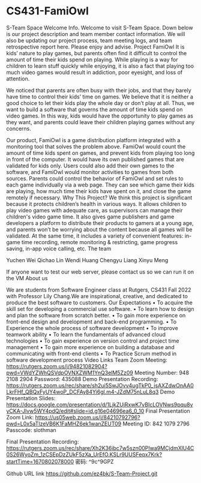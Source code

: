 # CS431-FamiOwl
S-Team Space
Welcome Info.
Welcome to visit S-Team Space. Down below is our project description and team member contact information. We will also be updating our project process, team meeting logs, and team retrospective report here. Please enjoy and advise.
Project FamiOwl
It is kids’ nature to play games, but parents often find it difficult to control the amount of time their kids spend on playing. While playing is a way for children to learn stuff quickly while enjoying, it is also a fact that playing too much video games would result in addiction, poor eyesight, and loss of attention.

We noticed that parents are often busy with their jobs, and that they barely have time to control their kids’ time on games. We believe that it is neither a good choice to let their kids play the whole day or don’t play at all. Thus, we want to build a software that governs the amount of time kids spend on video games. In this way, kids would have the opportunity to play games as they want, and parents could leave their children playing games without any concerns.

Our product, FamiOwl is a game distribution platform integrated with a monitoring tool that solves the problem above. FamiOwl would count the amount of time kids spent on games, and prevent kids from playing too long in front of the computer. It would have its own published games that are validated for kids only. Users could also add their own games to the software, and FamiOwl would monitor activities to games from both sources. Parents could control the behavior of FamiOwl and set rules to each game individually via a web page. They can see which game their kids are playing, how much time their kids have spent on it, and close the game remotely if necessary. 
Why This Project?
We think this project is significant because it protects children’s health in various ways. It allows children to play video games with adequate care, as supervisors can manage their children's video game time. It also gives game publishers and game developers a platform to distribute their products to gamers at a young age, and parents won’t be worrying about the content because all games will be validated. At the same time, it includes a variety of convenient features: in-game time recording, remote monitoring & restricting, game progress saving, in-app voice calling, etc.
The team
 	 	 	 	 

Yuchen Wei
Qichao Lin
Wendi Huang
Chengyu Liang
Xinyu Meng





If anyone want to test our web server, please contact us so we can run it on the VM
About us

We are students from Software Engineer class at Rutgers, CS431 Fall 2022 with Professor Lily Chang.We are inspirational, creative, and dedicated to produce the best software to customers.
Our Expectations
•	To acquire the skill set for developing a commercial use software.
•	To learn how to design and plan the software from scratch better.
•	To gain more experience on front-end design and development and back-end programming.
•	To Experience the whole process of software development
•	To improve teamwork ability
•	To learn the fundamentals of advanced cloud technologies
•	To gain experience on version control and project time management
•	To gain more experience on building a database and communicating with front-end clients
•	To Practice Scrum method in software development process
Video Links
Team Zoom Meeting: https://rutgers.zoom.us/j/94821082904?pwd=VWdYZWhQSVdpOVNXZWM1YnQ3elM5Zz09 Meeting Number: 948 2108 2904 Password: 435088
Demo Presentation Recording: https://rutgers.zoom.us/rec/share/sh2ui5SwJOvv4ugTkP0_jsAXZdwOnAA0LkrFHf_QBQxFyUY4woP_DCFAy84Yi6gl.m4-JZdM75nLuL8q3
Demo Presentation Slides: https://docs.google.com/presentation/d/1LjkZUjRxwK7vBIcLOVNws9pqu8yyCKA-Jlvw5WY4pdQ/edit#slide=id.g16e04696ea6_0_10
Final Presentation Zoom Link: https://us05web.zoom.us/j/84210792796?pwd=L0x5aTIzeVB6K1FaMHZ6ek1wanZEUT09 Meeting ID: 842 1079 2796 Passcode: slothman

Final Presentation Recording: 
https://rutgers.zoom.us/rec/share/Xh2K36ibc7w5szn00PIwa9MCjdmXlU4C0S26WyoZm_1zCSEpDzZUkF5zXa_UrEfO.KSLr9UUSFeqx7Krk?startTime=1670802078000 
密码: ^9c^9GPZ 

Github URL link
https://github.com/ez4bk/S-Team-Project.git
